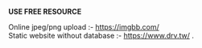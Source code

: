 **USE FREE RESOURCE**

Online jpeg/png upload :- https://imgbb.com/ <br>
Static website without database :- https://www.drv.tw/
.
